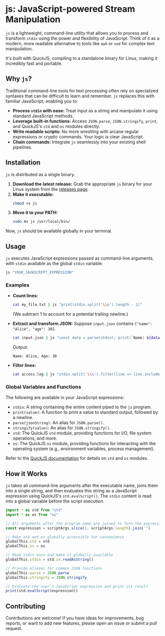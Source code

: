# js: JavaScript-powered Stream Manipulation

`js` is a lightweight, command-line utility that allows you to process and transform `stdin` using the power and flexibility of JavaScript. Think of it as a modern, more readable alternative to tools like `awk` or `sed` for complex text manipulation.

It's built with QuickJS, compiling to a standalone binary for Linux, making it incredibly fast and portable.

## Why `js`?

Traditional command-line tools for text processing often rely on specialized syntaxes that can be difficult to learn and remember. `js` replaces this with familiar JavaScript, enabling you to:

  * **Process `stdin` with ease:** Treat input as a string and manipulate it using standard JavaScript methods.
  * **Leverage built-in functions:** Access `JSON.parse`, `JSON.stringify`, `print`, and QuickJS's `std` and `os` modules directly.
  * **Write readable scripts:** No more wrestling with arcane regular expressions or cryptic commands. Your logic is clear JavaScript.
  * **Chain commands:** Integrate `js` seamlessly into your existing shell pipelines.

## Installation

`js` is distributed as a single binary.

1.  **Download the latest release:** Grab the appropriate `js` binary for your Linux system from the [releases page](https://github.com/5hubham5ingh/js-util/releases).
2.  **Make it executable:**
    ```bash
    chmod +x js
    ```
3.  **Move it to your PATH:**
    ```bash
    sudo mv js /usr/local/bin/
    ```

Now, `js` should be available globally in your terminal.

## Usage

`js` executes JavaScript expressions passed as command-line arguments, with `stdin` available as the global `stdin` variable.

```bash
js "YOUR_JAVASCRIPT_EXPRESSION"
```

### Examples

  * **Count lines:**

    ```bash
    cat my_file.txt | js "print(stdin.split('\\n').length - 1)"
    ```

    (We subtract 1 to account for a potential trailing newline.)

  * **Extract and transform JSON:**
    Suppose `input.json` contains `{"name": "Alice", "age": 30}`.

    ```bash
    cat input.json | js "const data = parse(stdin); print(`Name: ${data.name}, Age: ${data.age}`);"
    ```

    Output:

    ```
    Name: Alice, Age: 30
    ```

  * **Filter lines:**

    ```bash
    cat access.log | js "stdin.split('\\n').filter(line => line.includes('ERROR')).forEach(line => print(line))"
    ```

### Global Variables and Functions

The following are available in your JavaScript expressions:

  * `stdin`: A string containing the entire content piped to the `js` program.
  * `print(value)`: A function to print a value to standard output, followed by a newline.
  * `parse(jsonString)`: An alias for `JSON.parse()`.
  * `stringify(value)`: An alias for `JSON.stringify()`.
  * `std`: The QuickJS `std` module, providing functions for I/O, file system operations, and more.
  * `os`: The QuickJS `os` module, providing functions for interacting with the operating system (e.g., environment variables, process management).

Refer to the [QuickJS documentation](https://www.google.com/search?q=https://bellard.org/quickjs/quickjs.html%23Standard-library) for details on `std` and `os` modules.

## How it Works

`js` takes all command-line arguments after the executable name, joins them into a single string, and then evaluates this string as a JavaScript expression using QuickJS's `std.evalScript()`. The `stdin` content is read into a global variable before the script execution.

```javascript
import * as std from "std"
import * as os from "os"

// All arguments after the program name are joined to form the expression
const expression = scriptArgs.slice(1, scriptArgs.length).join('')

// Make std and os globally accessible for convenience
globalThis.std = std
globalThis.os = os

// Read stdin once and make it globally available
globalThis.stdin = std.in.readAsString()

// Provide aliases for common JSON functions
globalThis.parse = JSON.parse
globalThis.stringify = JSON.stringify

// Evaluate the user's JavaScript expression and print its result
print(std.evalScript(expression))
```

## Contributing

Contributions are welcome\! If you have ideas for improvements, bug reports, or want to add new features, please open an issue or submit a pull request.

